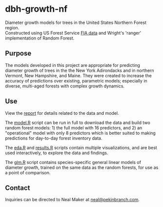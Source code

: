 # dbh-growth-nf
Diameter growth models for trees in the United States Northern Forest region.  
Constructed using US Forest Service [FIA data](https://github.com/nealmaker/fia-data-nf) and Wright's 'ranger' implementation of Random Forest. 

## Purpose
The models developed in this project are appropriate for predicting diameter growth of trees in the the New York Adirondacks and in northern Vermont, New Hampshire, and Maine. They were created to increase the accuracy of predictions over existing, parametric models; especially in diverse, multi-aged forests with complex growth dynamics. 

## Use
View the [report](dbh-growth-nf.pdf) for details related to the data and model.  

The [model.R](scripts/model.R) script can be run in full to download the data and build two random forest models: 1) the full model with 16 predictors, and 2) an "operational" model with only 8 predictors which is better suited to making predictions for day-to-day forest inventory data.  

The [eda.R](scripts/eda.R) and [results.R](scripts/results.R) scripts contain multiple visualizations, and are best used interactively, to explore the data and findings.  

The [glm.R](scripts/glm.R) script contains species-specific general linear models of diameter growth, trained on the same data as the random forests, for use as a point of comparison.

## Contact
Inquiries can be directed to Neal Maker at neal@pekinbranch.com.

